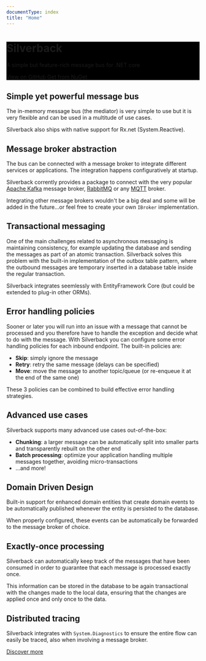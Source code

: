 ```yaml
---
documentType: index
title: "Home"
---
```


<div role="main" class="hide-when-search">
    <div style="background-color: #000;">
        <div class="container body-container">
            <div class="hero" style="background-image: url('images/splash.jpg');">
                <div class="wrapper">
                    <h1 id="page-title" class="page-title" itemprop="headline">        
                        Silverback
                    </h1>
                    <p class="lead">
                        A simple but feature-rich message bus for .NET core
                    </p>
                    <p>
                        <a href="https://github.com/BEagle1984/silverback/" class="btn"><i class="fab fa-github"></i> View on GitHub</a>
                        <a href="https://www.nuget.org/packages?q=Silverback" class="btn"><i class="fas fa-arrow-alt-circle-down"></i> Get from NuGet</a>
                    </p>
                </div>
            </div>
        </div>
    </div>
    <div class="container body-container body-content keys">
        <div class="row">
            <div class="col-md-4 key">
                <i class="icon fas fa-paper-plane"></i>
                <h2>Simple yet powerful message bus</h2>
                <p>
                    The in-memory message bus (the mediator) is very simple to use but it is very flexible and can be used in a multitude of use cases.
                </p>
                <p>
                    Silverback also ships with native support for Rx.net (System.Reactive).
                </p>
            </div>
            <div class="col-md-4 key">
                <i class="icon fas fa-plug"></i>
                <h2>Message broker abstraction</h2>
                <p>
                    The bus can be connected with a message broker to integrate different services or applications. The integration happens configuratively at startup.
                </p>
                <p>
                    Silverback corrently provides a package to connect with the very popular <a href="https://kafka.apache.org/">Apache Kafka</a> message broker, <a href="https://www.rabbitmq.com/">RabbitMQ</a> or any <a href="https://mqtt.org/">MQTT</a> broker.
                </p>
                <p>
                    Integrating other message brokers wouldn't be a big deal and some will be added in the future...or feel free to create your own <code>IBroker</code> implementation.
                </p>
            </div>
            <div class="col-md-4 key">
                <i class="icon fas fa-atom"></i>
                <h2>Transactional messaging</h2>
                <p>
                    One of the main challenges related to asynchronous messaging is maintaining consistency, for example updating the database and sending the messages as part of an atomic transaction. Silverback solves this problem with the built-in implementation of the outbox table pattern, where the outbound messages are temporary inserted in a database table inside the regular transaction.
                </p>
                <p>
                    Silverback integrates seemlessly with EntityFramework Core (but could be extended to plug-in other ORMs).
                </p>
            </div>
        </div>
        <div class="row">
            <div class="col-md-4 key">
                <i class="icon fas fa-exclamation-triangle"></i>
                <h2>Error handling policies</h2>
                <p>
                    Sooner or later you will run into an issue with a message that cannot be processed and you therefore have to handle the exception and decide what to do with the message.
                    With Silverback you can configure some error handling policies for each inbound endpoint. The built-in policies are:
                    <ul>
                        <li><b>Skip</b>: simply ignore the message</li>
                        <li><b>Retry</b>: retry the same message (delays can be specified)</li>
                        <li><b>Move</b>: move the message to another topic/queue (or re-enqueue it at the end of the same one)</li>
                    </ul>
                </p>
                <p>
                    These 3 policies can be combined to build effective error handling strategies.
                </p>
            </div>
            <div class="col-md-4 key">
                <i class="icon fas fa-puzzle-piece"></i>
                <h2>Advanced use cases</h2>
                <p>
                    Silverback supports many advanced use cases out-of-the-box:
                    <ul>
                        <li><b>Chunking</b>: a larger message can be automatically split into smaller parts and transparently rebuilt on the other end</li>
                        <li><b>Batch processing</b>: optimize your application handling multiple messages together, avoiding micro-transactions</li>
                        <li>...and more!</li>
                    </ul>
                </p>
            </div>
            <div class="col-md-4 key">
                <i class="icon fas fa-pencil-ruler"></i>
                <h2>Domain Driven Design</h2>
                <p>
                    Built-in support for enhanced domain entities that create domain events to be automatically published whenever the entity is persisted to the database.
                </p>
                <p>
                    When properly configured, these events can be automatically be forwarded to the message broker of choice.
                </p>
            </div>
        </div>
        <div class="row">
            <div class="col-md-4 key">
                <i class="icon fas fa-thumbs-up"></i>
                <h2>Exactly-once processing</h2>
                <p>
                    Silverback can automatically keep track of the messages that have been consumed in order to guarantee that each message is processed exactly once.
                </p>
                <p>
                    This information can be stored in the database to be again transactional with the changes made to the local data, ensuring that the changes are applied once and only once to the data.
                </p>
            </div>
            <div class="col-md-4 key">
                <i class="icon fas fa-shoe-prints"></i>
                <h2>Distributed tracing</h2>
                <p>
                    Silverback integrates with <code>System.Diagnostics</code> to ensure the entire flow can easily be traced, also when involving a message broker.
                </p>
            </div>
        </div>
        <div class="row">
            <div class="col-md-12 more">
                <a href="xref:introduction" class="btn btn-default btn-lg"><i class="fas fa-search-plus"></i> Discover more</a>
            </div>
        </div>
    </div>
</div>
